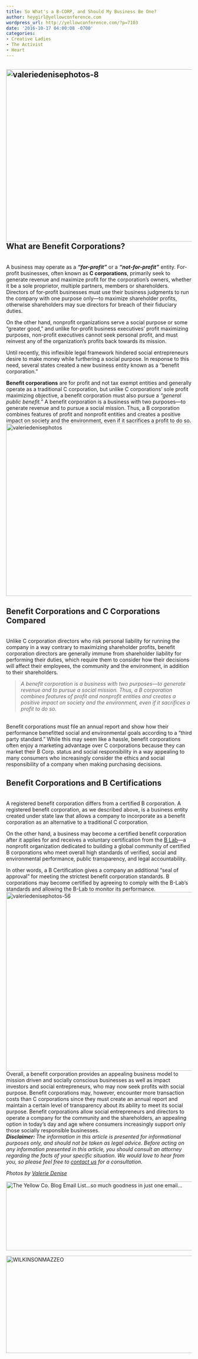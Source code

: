 ```yaml
---
title: So What's a B-CORP, and Should My Business Be One?
author: heygirl@yellowconference.com
wordpress_url: http://yellowconference.com/?p=7103
date: '2016-10-17 04:00:08 -0700'
categories:
- Creative Ladies
- The Activist
- Heart
---
```

<h2><b><a href="http://yellowconference.com/wp-content/uploads/2016/10/ValerieDenisePhotos-8.jpg"><img class="aligncenter size-full wp-image-7106" src="http://yellowconference.com/wp-content/uploads/2016/10/ValerieDenisePhotos-8.jpg" alt="valeriedenisephotos-8" width="700" height="467" /></a>What are Benefit Corporations?</b></h2><br />
A business may operate as a <em><strong>&ldquo;for-profit&rdquo;</strong></em> or a <em><strong>&ldquo;not-for-profit&rdquo;</strong> </em>entity. For-profit businesses, often known as <strong>C corporations</strong>, primarily seek to generate revenue and maximize profit for the corporation&rsquo;s owners, whether it be a sole proprietor, multiple partners, members or shareholders. Directors of for-profit businesses must use their business judgments to run the company with one purpose only&mdash;to maximize shareholder profits, otherwise shareholders may sue directors for breach of their fiduciary duties.</p>
<p>On the other hand, nonprofit organizations serve a social purpose or some &ldquo;greater good,&rdquo; and unlike for-profit business executives&rsquo; profit maximizing purposes, non-profit executives cannot seek personal profit, and must reinvest any of the organization&rsquo;s profits back towards its mission.</p>
<p><span style="font-weight: 400;">Until recently, this inflexible legal framework hindered social entrepreneurs desire to make money while furthering a social purpose. In response to this need, several states created a new business entity known as a &ldquo;benefit corporation.&rdquo;</span></p>
<p><b>Benefit corporations</b><span style="font-weight: 400;">&nbsp;are for profit and not tax exempt entities and generally operate as a traditional C corporation, but unlike C corporations&rsquo; sole profit maximizing objective, a benefit corporation must also pursue a <em>&ldquo;general public benefit.&rdquo;</em> A benefit corporation is a business with two purposes&mdash;to generate revenue and to pursue a social mission. Thus, a B corporation combines features of profit and nonprofit entities and creates a positive impact on society and the environment, even if it sacrifices a profit to do so.<a href="http://yellowconference.com/wp-content/uploads/2016/10/ValerieDenisePhotos.jpg"><img class="aligncenter size-full wp-image-7105" src="http://yellowconference.com/wp-content/uploads/2016/10/ValerieDenisePhotos.jpg" alt="valeriedenisephotos" width="700" height="467" /></a></span><b></b></p>
<h2><b>Benefit Corporations and C Corporations Compared</b></h2><br />
<span style="font-weight: 400;">Unlike C corporation directors who risk personal liability for running the company in a way contrary to maximizing shareholder profits, benefit corporation directors are generally immune from shareholder liability for performing their duties, which require them to consider how their decisions will affect their employees, the community and the environment, in addition to their shareholders.</span></p>
<blockquote><p><em>A benefit corporation is a business with two purposes&mdash;to generate revenue and to pursue a social mission. Thus, a B corporation combines features of profit and nonprofit entities and creates a positive impact on society and the environment, even if it sacrifices a profit to do so.</em></blockquote><br />
<span style="font-weight: 400;">Benefit corporations must file an annual report and show how their performance benefitted social and environmental goals according to a &ldquo;third party standard.&rdquo; While this may seem like a hassle, benefit corporations often enjoy a marketing advantage over C corporations because they can market their B Corp. status and social responsibility in a way appealing to many consumers who increasingly consider the ethics and social responsibility of a company when making purchasing decisions.</span></p>
<h2><b>Benefit Corporations and B Certifications</b></h2><br />
<span style="font-weight: 400;">A registered benefit corporation differs from a certified&nbsp;B corporation. A registered benefit corporation, as we described above, is a business entity created under state law that allows a company to incorporate as a benefit corporation as an alternative to a traditional C corporation.</span></p>
<p><span style="font-weight: 400;">On the other hand, a business may become a certified benefit corporation after it applies for and receives a voluntary certification from the&nbsp;</span><a href="http://www.bcorporation.net/" target="_blank"><span style="font-weight: 400;">B Lab</span></a><span style="font-weight: 400;">&mdash;a nonprofit organization dedicated to building a global community of certified B corporations who meet overall high standards of verified, social and environmental performance, public transparency, and legal accountability.&nbsp;</span><b>&nbsp;</b></p>
<p><span style="font-weight: 400;">In other words, a B Certification gives a company an additional &ldquo;seal of approval&rdquo; for meeting the strictest benefit corporation standards. B corporations may become certified by agreeing to comply with the B-Lab&rsquo;s standards and allowing the B-Lab to monitor its performance.<a href="http://yellowconference.com/wp-content/uploads/2016/10/ValerieDenisePhotos-56.jpg"><img class="aligncenter size-full wp-image-7104" src="http://yellowconference.com/wp-content/uploads/2016/10/ValerieDenisePhotos-56.jpg" alt="valeriedenisephotos-56" width="700" height="484" /></a></span>Overall, a benefit corporation provides an appealing business model to mission driven and socially conscious businesses as well as impact investors and social entrepreneurs, who may now seek profits with social purpose. Benefit corporations may, however, encounter more transaction costs than C corporations since they must create an annual report and maintain a certain level of transparency about its ability to meet its social purpose. Benefit corporations allow social entrepreneurs and directors to operate a company for the community and the shareholders, an appealing option in today&rsquo;s day and age where consumers increasingly support only those socially responsible businesses.<br />
<em><b>Disclaimer:&nbsp;</b><span style="font-weight: 400;">The information in this article is presented for informational purposes only, and should not be taken as legal advice. Before acting on any information presented in this article, you should consult an attorney regarding the facts of your specific situation. We would love to hear from you, so please feel free to&nbsp;</span><a href="http://wilkinsonmazzeo.com/" target="_blank"><span style="font-weight: 400;">contact us</span></a><span style="font-weight: 400;">&nbsp;for a consultation.</span></em></p>
<p><em>Photos by <a href="http://www.valeriedenisephotos.com/" target="_blank">Valerie Denise</a></em></p>
<p><a href="http://yellowconference.us3.list-manage2.com/subscribe?u=3f8e45f74e0653e404965e2ef&amp;id=7cb1ced4ff" target="_blank"><img class="aligncenter size-full wp-image-6077" src="http://yellowconference.com/wp-content/uploads/2016/07/EMAIL-LIST.png" alt="The Yellow Co. Blog Email List...so much goodness in just one email..." width="700" height="187" /></a></p>
<p><a href="https://wilkinsonmazzeo.com/" target="_blank"><img class="aligncenter size-full wp-image-4990" src="http://yellowconference.com/wp-content/uploads/2016/02/WILKINSONMAZZEO.jpg" alt="WILKINSONMAZZEO" width="700" height="264" /></a></p>
